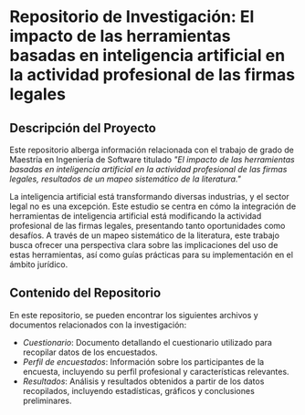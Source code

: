 # Repositorio de Investigación: El impacto de las herramientas basadas en inteligencia artificial en la actividad profesional de las firmas legales

## Descripción del Proyecto

Este repositorio alberga información relacionada con el trabajo de grado de Maestría en Ingeniería de Software titulado *"El impacto de las herramientas basadas en inteligencia artificial en la actividad profesional de las firmas legales, resultados de un mapeo sistemático de la literatura."* 

La inteligencia artificial está transformando diversas industrias, y el sector legal no es una excepción. Este estudio se centra en cómo la integración de herramientas de inteligencia artificial está modificando la actividad profesional de las firmas legales, presentando tanto oportunidades como desafíos. A través de un mapeo sistemático de la literatura, este trabajo busca ofrecer una perspectiva clara sobre las implicaciones del uso de estas herramientas, así como guías prácticas para su implementación en el ámbito jurídico.

## Contenido del Repositorio

En este repositorio, se pueden encontrar los siguientes archivos y documentos relacionados con la investigación:

- *Cuestionario*: Documento detallando el cuestionario utilizado para recopilar datos de los encuestados.
- *Perfil de encuestados*: Información sobre los participantes de la encuesta, incluyendo su perfil profesional y características relevantes.
- *Resultados*: Análisis y resultados obtenidos a partir de los datos recopilados, incluyendo estadísticas, gráficos y conclusiones preliminares.